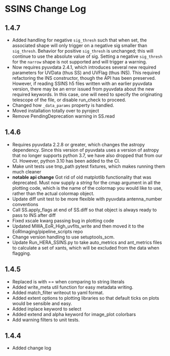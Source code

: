 # SSINS Change Log

## 1.4.7
- Added handling for negative `sig_thresh` such that when set, the associated shape will only trigger
on a negative sig smaller than `sig_thresh`. Behavior for positive `sig_thresh` is unchanged;
this will continue to use the absolute value of sig. Setting a negative `sig_thresh` for the
`narrow` shape is not supported and will trigger a warning.
- Now requires pyuvdata 2.4.1, which introduces several new required parameters for 
UVData (thus SS) and UVFlag (thus INS). This required refactoring the INS constructor,
though the API has been preserved. However, if reading SSINS h5 files written with an earlier 
pyuvdata version, there may be an error issued from pyuvdata about the new required keywords.
In this case, one will need to specify the originating telescope of the file, or disable run_check to proceed.
- Changed how `_data_params` property is handled.
- Moved installation totally over to pyroject
- Remove PendingDeprecation warning in SS.read



## 1.4.6
- Requires pyuvdata 2.2.8 or greater, which changes the astropy dependency. Since
this version of pyuvdata uses a version of astropy that no longer supports python 3.7,
we have also dropped that from our CI. However, python 3.10 has been added to the CI.
- Make unit tests use tmp_path pytest fixtures, which makes running them much cleaner
- **notable api change** Got rid of old matplotlib functionality that was deprecated.
Must now supply a _string_ for the cmap argument in all the plotting code,
which is the name of the colormap you would like to use, rather than the actual colormap object.
- Update diff unit test to be more flexible with pyuvdata antenna_number conventions
- Call SS.apply_flags at end of SS.diff so that object is always ready to pass
to INS after diff
- Fixed xscale kwarg passing bug in plotting code
- Updated MWA_EoR_High_uvfits_write and then moved it to the EoRImaging/pipeline_scripts repo
- Change version handling to use setuptools_scm.
- Update Run_HERA_SSINS.py to take auto_metrics and ant_metrics files to calculate
a set of xants, which will be excluded from the data when flagging.


## 1.4.5
- Replaced is with == when comparing to string literals
- Added write_meta util function for easy metadata writing.
- Added match_filter writeout to yaml format.
- Added extent options to plotting libraries so that default ticks on plots would
  be sensible and easy.
- Added inplace keyword to select
- Added extend and alpha keyword for image_plot colorbars
- Add warning filters to unit tests.

## 1.4.4

- Added change log
